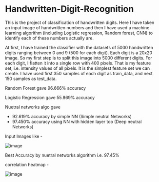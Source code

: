 # Handwritten-Digit-Recognition
This is the project of classification of handwritten digits. 
Here I have taken an input image of handwritten numbers and then I have used a machine learning algorithm (including Logistic regression, Random forest, CNN) to identify each of these numbers actually are.

At first, I have trained the classifier with the datasets of 5000 handwritten digits ranging between 0 and 9 (500 for each digit). Each digit is a 20x20 image. So my first step is to split this image into 5000 different digits. For each digit, I flatten it into a single row with 400 pixels. That is my feature set, i.e. intensity values of all pixels. It is the simplest feature set we can create. I have used first 350 samples of each digit as train_data, and next 150 samples as test_data.


Random Forest gave 96.666% accuracy

Logistic Regression gave 55.869% accuracy

Nuetral networks algo gave 
- 92.619% accuracy by simple NN (Simple neutral Networks)
- 97.450% accuracy using NN with hidden layer too (Deep neutral Networks)

Input Images like -

![image](https://user-images.githubusercontent.com/101546087/194817303-faedac6b-e8f8-49b4-9eec-f82033a9a817.png)

Best Accuracy by nuetral networks algorithm i.e. 97.45%

correlation heatmap -

![image](https://user-images.githubusercontent.com/101546087/194817886-6802d78d-2a06-4a0c-98c5-705be7f4e637.png)
